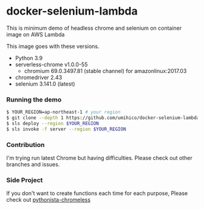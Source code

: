 # docker-selenium-lambda

This is minimum demo of headless chrome and selenium on container image on AWS Lambda

This image goes with these versions.

- Python 3.9
- serverless-chrome v1.0.0-55
  - chromium 69.0.3497.81 (stable channel) for amazonlinux:2017.03
- chromedriver 2.43
- selenium 3.141.0 (latest)

### Running the demo

```bash
$ YOUR_REGION=ap-northeast-1 # your region
$ git clone --depth 1 https://github.com/umihico/docker-selenium-lambda.git docker-selenium-lambda && cd $_
$ sls deploy --region $YOUR_REGION
$ sls invoke -f server --region $YOUR_REGION
```

### Contribution

I'm trying run latest Chrome but having difficulties. Please check out other branches and issues.

### Side Project

If you don't want to create functions each time for each purpose, Please check out [pythonista-chromeless](https://github.com/umihico/pythonista-chromeless)
